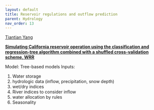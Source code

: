 ```yaml
---
layout: default
title: Reservoir regulations and outflow prediction
parent: Hydrology
nav_order: 13
---
```



[Tiantian Yang](https://scholar.google.com.sg/citations?user=4D4Lfy4AAAAJ&hl=en&oi=ao)

__[Simulating California reservoir operation using the classification and regression-tree algorithm combined with a shuffled cross-validation scheme, WRR](https://agupubs.onlinelibrary.wiley.com/doi/full/10.1002/2015WR017394)__

Model: Tree-based models
Inputs:

1. Water storage
2. hydrologic data (inflow, precipitation, snow depth)
3. wet/dry indices
4. River indices to consider inflow
5. water allocation by rules
6. Seasonality
        
